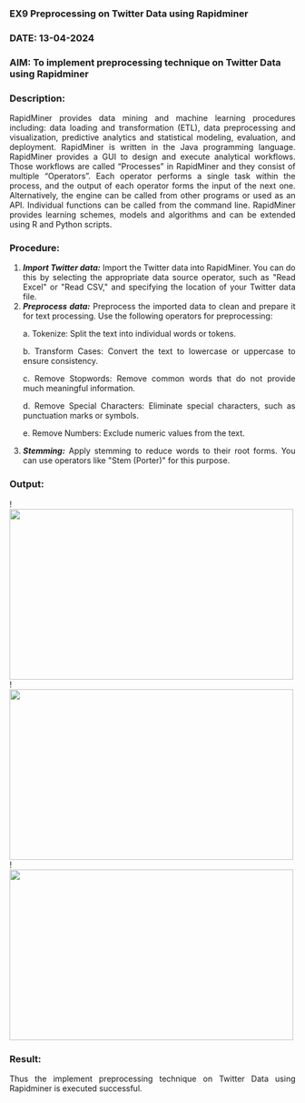 ### EX9 Preprocessing on Twitter Data using Rapidminer
### DATE: 13-04-2024

### AIM: To implement preprocessing technique on Twitter Data using Rapidminer
### Description: 
<div align = "justify">
RapidMiner provides data mining and machine learning procedures including: data loading and transformation (ETL), data preprocessing and visualization, 
predictive analytics and statistical modeling, evaluation, and deployment. RapidMiner is written in the Java programming language. 
RapidMiner provides a GUI to design and execute analytical workflows. Those workflows are called “Processes” in RapidMiner and they consist of multiple “Operators”. 
Each operator performs a single task within the process, and the output of each operator forms the input of the next one. Alternatively, the engine can be called from 
other programs or used as an API. Individual functions can be called from the command line. 
RapidMiner provides learning schemes, models and algorithms and can be extended using R and Python scripts.

### Procedure:
1) ***Import Twitter data:*** Import the Twitter data into RapidMiner. You can do this by selecting the appropriate
data source operator, such as "Read Excel" or "Read CSV," and specifying the location of your Twitter data
file.
2) ***Preprocess data:*** Preprocess the imported data to clean and prepare it for text processing. Use the following
operators for preprocessing:
    <p>a. Tokenize: Split the text into individual words or tokens.
    <p>b. Transform Cases: Convert the text to lowercase or uppercase to ensure consistency.
    <p>c. Remove Stopwords: Remove common words that do not provide much meaningful information.
    <p>d. Remove Special Characters: Eliminate special characters, such as punctuation marks or symbols.
    <p>e. Remove Numbers: Exclude numeric values from the text.
3) ***Stemming:*** Apply stemming to reduce words to their root forms. You can use operators like "Stem (Porter)"
for this purpose.


### Output:

!<img src="https://github.com/kaviya2839/WDM_EXP9/assets/120553351/4d5b4a15-5b30-4bcb-b8c5-ffdad977bcd1" width="500" height="300" />
!<img src="https://github.com/kaviya2839/WDM_EXP9/assets/120553351/dcb52979-187d-47ed-95cf-232201a9103b" width="500" height="300" />
!<img src="https://github.com/kaviya2839/WDM_EXP9/assets/120553351/59b5bf3b-78ac-492d-80c2-71873b33aecb" width="500" height="300" />

### Result:

Thus the implement preprocessing technique on Twitter Data using Rapidminer is executed successful.
